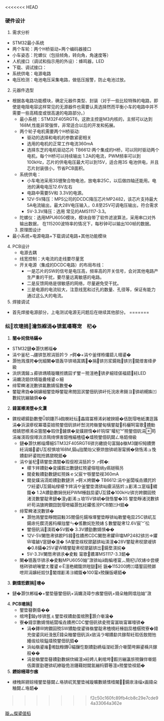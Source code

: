 <<<<<<< HEAD
### 硬件设计
1. 需求分析
  - STM32最小系统
  - 两个车轮：两个H桥驱动+两个编码器接口
  - 小车姿态：陀螺仪（包括倾角，转向角，角速度等）
  - 人机接口（调试和指示用的外设）：蜂鸣器，LED
  - 下载、调试接口：
  - 系统供电：电源电路
  - 电压检测：电池电压采集电路，做低压报警，防止电池过放。
2. 元器件选型
  - 根据各电路功能模块，确定元器件类型、封装（对于一些比较特殊的电路，即使是电阻电容这样常见的无源器件也需要认真选择然而平衡小车的电路中并不需要一些高精度或很高速的电路部分。）
    - 最小系统：STM32F405RGT6，这款主控是M3内核的，主频可以达到168M,性能非常强悍，非常适合以后的开发和拓展。
	- 两个轮子电机需要两个H桥驱动:
	  - 驱动的选择和电机的参数紧密相关
	  - 选用的电机的正常工作电流360mA
	  - 选择东芝的电机驱动芯片 TB6612:两个集成的H桥，可以同时驱动两个电机，每个H桥可以持续输出 1.2A的电流，PWM频率可以到100kHz，芯片的供电电压最大可以到15V，适合用3S 电池供电，并且芯片封装很小，节省PCB面积。
	- 系统供电：
	  - 小车电池采用3S锂聚合物电池，放电率25C，以后做四轴还能用。电池的满电电压12.6V左右
	  - 电路中需要5V和 3.3V的电源。
	  - 12V-5V降压：MPS公司的DCDC降压芯片MP2482，该芯片支持最大 5A电流输出，最大28V电压输入，0.8至25V可调电压输出，符合需求
	  - 5V-3.3V降压：选用 常见的AMS1117-3.3。
	- 陀螺仪：选用MPU6050模块，模块自带了软件滤波算法，采用串口对外输出数据， 在115200波特率的情况下，每秒钟可以输出100帧的数据。
	3. 原理图设计
  - 最小系统+电源电路+下载调试电路+其他功能模块
4. PCB设计
   - 电源去耦
   - 线宽控制：大电流的走线要尽量宽
   - 开关电源（集成的DCDC电路）的布局布线：
     - 一是芯片的SW的信号是电压高，频率高的开关信号，会对其他电路产生严重的干扰，要尽量远离敏感的电路。
	 - 二是反馈网络是很敏感的网络，尽量避免受干扰。
	 - 三是电源的电流较大，注意线宽和过孔的数量、孔径等，保证有能力通过这么大的电流。
5. 焊接调试
  - 首先焊接电源部分，上电测试电源无问题后在继续其他部分。
=======
### 纭欢璁捐瀹炰緥涓�锛氳嚜骞宠　杞�
1. **闇�姹傚垎鏋�**
  - STM32鏈�灏忕郴缁�
  - 涓や釜杞﹁疆锛氫袱涓狧妗ラ┍鍔�+涓や釜缂栫爜鍣ㄦ帴鍙�
  - 灏忚溅濮挎�侊細闄�铻轰华锛堝寘鎷�捐锛岃浆鍚戣锛岃閫熷害绛夛級
  - 浜烘満鎺ュ彛锛堣皟璇曞拰鎸囩ず鐢ㄧ殑澶栬锛夛細铚傞福鍣紝LED
  - 涓嬭浇銆佽皟璇曟帴鍙ｏ細
  - 绯荤粺渚涚數锛氱數婧愮數璺�
  - 鐢靛帇妫�娴嬶細鐢垫睜鐢靛帇閲囬泦鐢佃矾锛屽仛浣庡帇鎶ヨ锛岄槻姝㈢數姹犺繃鏀俱��
2. **鍏冨櫒浠堕�夊瀷**
  - 鏍规嵁鍚勭數璺姛鑳芥ā鍧楋紝纭畾鍏冨櫒浠剁被鍨嬨�佸皝瑁咃紙瀵逛簬涓�浜涙瘮杈冪壒娈婄殑鐢佃矾锛屽嵆浣挎槸鐢甸樆鐢靛杩欐牱甯歌鐨勬棤婧愬櫒浠朵篃闇�瑕佽鐪熼�夋嫨鐒惰�屽钩琛″皬杞︾殑鐢佃矾涓苟涓嶉渶瑕佷竴浜涢珮绮惧害鎴栧緢楂橀�熺殑鐢佃矾閮ㄥ垎銆傦級
    - 鏈�灏忕郴缁燂細STM32F405RGT6锛岃繖娆句富鎺ф槸M3鍐呮牳鐨勶紝涓婚鍙互杈惧埌168M,鎬ц兘闈炲父寮烘倣锛岄潪甯搁�傚悎浠ュ悗鐨勫紑鍙戝拰鎷撳睍銆�
	- 涓や釜杞瓙鐢垫満闇�瑕佷袱涓狧妗ラ┍鍔�:
	  - 椹卞姩鐨勯�夋嫨鍜岀數鏈虹殑鍙傛暟绱у瘑鐩稿叧
	  - 閫夌敤鐨勭數鏈虹殑姝ｅ父宸ヤ綔鐢垫祦360mA
	  - 閫夋嫨涓滆姖鐨勭數鏈洪┍鍔ㄨ姱鐗� TB6612:涓や釜闆嗘垚鐨凥妗ワ紝鍙互鍚屾椂椹卞姩涓や釜鐢垫満锛屾瘡涓狧妗ュ彲浠ユ寔缁緭鍑� 1.2A鐨勭數娴侊紝PWM棰戠巼鍙互鍒�100kHz锛岃姱鐗囩殑渚涚數鐢靛帇鏈�澶у彲浠ュ埌15V锛岄�傚悎鐢�3S 鐢垫睜渚涚數锛屽苟涓旇姱鐗囧皝瑁呭緢灏忥紝鑺傜渷PCB闈㈢Н銆�
	- 绯荤粺渚涚數锛�
	  - 灏忚溅鐢垫睜閲囩敤3S閿傝仛鍚堢墿鐢垫睜锛屾斁鐢电巼25C锛屼互鍚庡仛鍥涜酱杩樿兘鐢ㄣ�傜數姹犵殑婊＄數鐢靛帇12.6V宸﹀彸
	  - 鐢佃矾涓渶瑕�5V鍜� 3.3V鐨勭數婧愩��
	  - 12V-5V闄嶅帇锛歁PS鍏徃鐨凞CDC闄嶅帇鑺墖MP2482锛岃鑺墖鏀寔鏈�澶� 5A鐢垫祦杈撳嚭锛屾渶澶�28V鐢靛帇杈撳叆锛�0.8鑷�25V鍙皟鐢靛帇杈撳嚭锛岀鍚堥渶姹�
	  - 5V-3.3V闄嶅帇锛氶�夌敤 甯歌鐨凙MS1117-3.3銆�
	- 闄�铻轰华锛氶�夌敤MPU6050妯″潡锛屾ā鍧楄嚜甯︿簡杞欢婊ゆ尝绠楁硶锛岄噰鐢ㄤ覆鍙ｅ澶栬緭鍑烘暟鎹紝 鍦�115200娉㈢壒鐜囩殑鎯呭喌涓嬶紝姣忕閽熷彲浠ヨ緭鍑�100甯х殑鏁版嵁銆�
3. **鍘熺悊鍥捐璁�**
  - 鏈�灏忕郴缁�+鐢垫簮鐢佃矾+涓嬭浇璋冭瘯鐢佃矾+鍏朵粬鍔熻兘妯″潡
4. **PCB璁捐**
   - 鐢垫簮鍘昏��
   - 绾垮鎺у埗锛氬ぇ鐢垫祦鐨勮蛋绾胯灏介噺瀹�
   - 寮�鍏崇數婧愶紙闆嗘垚鐨凞CDC鐢佃矾锛夌殑甯冨眬甯冪嚎锛�
     - 涓�鏄姱鐗囩殑SW鐨勪俊鍙锋槸鐢靛帇楂橈紝棰戠巼楂樼殑寮�鍏充俊鍙凤紝浼氬鍏朵粬鐢佃矾浜х敓涓ラ噸鐨勫共鎵帮紝瑕佸敖閲忚繙绂绘晱鎰熺殑鐢佃矾銆�
	 - 浜屾槸鍙嶉缃戠粶鏄緢鏁忔劅鐨勭綉缁滐紝灏介噺閬垮厤鍙楀共鎵般��
	 - 涓夋槸鐢垫簮鐨勭數娴佽緝澶э紝娉ㄦ剰绾垮鍜岃繃瀛旂殑鏁伴噺銆佸瓟寰勭瓑锛屼繚璇佹湁鑳藉姏閫氳繃杩欎箞澶х殑鐢垫祦銆�
5. **鐒婃帴璋冭瘯**
  - 棣栧厛鐒婃帴鐢垫簮閮ㄥ垎锛屼笂鐢垫祴璇曠數婧愭棤闂鍚庡湪缁х画鍏朵粬閮ㄥ垎銆�
>>>>>>> f2c50c160fc89fb4cb8c29e7cde94a33064a362e
  
  
[璇︽儏鍙傞槄](http://mp.weixin.qq.com/s/tcg2XQSW6ukDPoeInvpyHw)


